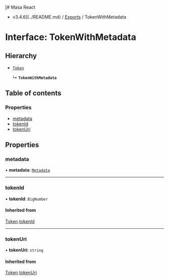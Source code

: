 [# Masa React
 - v3.4.6](../README.md) / [Exports](../modules.md) / TokenWithMetadata

# Interface: TokenWithMetadata

## Hierarchy

- [`Token`](Token.md)

  ↳ **`TokenWithMetadata`**

## Table of contents

### Properties

- [metadata](TokenWithMetadata.md#metadata)
- [tokenId](TokenWithMetadata.md#tokenid)
- [tokenUri](TokenWithMetadata.md#tokenuri)

## Properties

### metadata

• **metadata**: [`Metadata`](Metadata.md)

___

### tokenId

• **tokenId**: `BigNumber`

#### Inherited from

[Token](Token.md).[tokenId](Token.md#tokenid)

___

### tokenUri

• **tokenUri**: `string`

#### Inherited from

[Token](Token.md).[tokenUri](Token.md#tokenuri)
